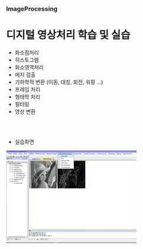 ### ImageProcessing

# 디지털 영상처리 학습 및 실습

- 화소점처리
- 히스토그램
- 화소영역처리
- 에지 검출
- 기하학적 변환 (이동, 대칭, 회전, 워핑 ...)
- 프레임 처리
- 형태학 처리
- 필터링
- 영상 변환

<br>
<br>

- 실습화면 <br>
<img src = "https://github.com/nhm0819/ImageProcessing/blob/master/images/screenshot1.png?raw=true" width="70%" height="70%">
